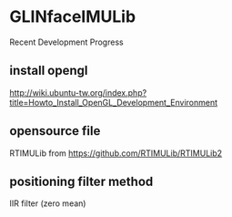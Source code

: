 # GLINfaceIMULib
Recent Development Progress


## install opengl
http://wiki.ubuntu-tw.org/index.php?title=Howto_Install_OpenGL_Development_Environment


## opensource file
RTIMULib from https://github.com/RTIMULib/RTIMULib2


## positioning filter method
IIR filter (zero mean)
